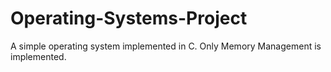 # Operating-Systems-Project
A simple operating system implemented in C.
Only Memory Management is implemented.
